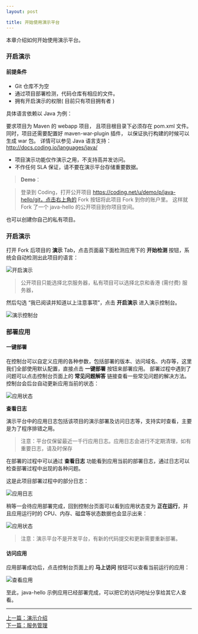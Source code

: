 ```yaml
---
layout: post

title: 开始使用演示平台
---
```




本章介绍如何开始使用演示平台。

### 开启演示 ###

#### 前提条件

  - Git 仓库不为空
  - 通过项目部署检测，代码仓库有相应的文件。
  - 拥有开启演示的权限( 目前只有项目拥有者 )

具体语言依赖以 Java 为例：

要求项目为 Maven 的 webapp 项目， 且项目根目录下必须存在 pom.xml 文件。
同时，项目还需要配置好 maven-war-plugin 插件， 以保证执行构建的时候可以生成 war 包。
详情可以参见 Java 语言支持：http://docs.coding.io/languages/java/

  - 项目演示功能仅作演示之用，不支持高并发访问。
  - 不作任何 SLA 保证，请不要在演示平台存储重要数据。

> **Demo**：

>登录到 Coding，打开公开项目 https://coding.net/u/demo/p/java-hello/git，点击右上角的 Fork 按钮将此项目 Fork 到你的账户里。
这样就 Fork 了一个 java-hello 的公开项目到你项目空间。

也可以创建你自己的私有项目。

### 开启演示

打开 Fork 后项目的 **演示** Tab，点击页面最下面检测应用下的 **开始检测** 按钮，系统会自动检测出此项目的语言：

![开启演示](https://dn-coding-net-production-pp.qbox.me/07d0da9f-0abe-408c-a16e-1d90a4526d22.png)

> 公开项目只能选择北京服务器，私有项目可以选择北京和香港 (需付费) 服务器，

然后勾选 “我已阅读并知道以上注意事项”，点击 **开启演示** 进入演示控制台。

![演示控制台](https://dn-coding-net-production-pp.qbox.me/3400d458-96a0-48eb-aca9-491b4fcbd3b7.png) 


### 部署应用

#### 一键部署


在控制台可以自定义应用的各种参数，包括部署的版本、访问域名、内存等，这里我们全部使用默认配置，直接点击 **一键部署** 按钮来部署应用。
部署过程中遇到了问题可以点击控制台页面上的 **常见问题解答** 链接查看一些常见问题的解决方法。控制台会后台自动更新应用当前的状态：

![应用状态](https://dn-coding-net-production-pp.qbox.me/d3869a80-4c55-4433-9e3c-751bb6ed9f27.png)

**查看日志**

演示平台中的应用日志包括该项目的演示部署及访问日志等，支持实时查看，主要是为了程序排错之用。
>注意：平台仅保留最近一千行应用日志。应用日志会进行不定期清理，如有重要日志，请及时保存


在部署的过程中可以通过 **查看日志** 功能看到应用当前的部署日志，通过日志可以检查部署过程中出现的各种问题。


这是此项目部署过程中的部分日志：

![应用日志](https://dn-coding-net-production-pp.qbox.me/670aa6f9-0b36-44fe-becb-3ef1c569ac5d.png) 


稍等一会待应用部署完成，回到控制台页面可以看到应用状态变为 **正在运行**，并且应用运行时的 CPU、内存、磁盘等状态数据也会显示出来：

![应用状态](https://dn-coding-net-production-pp.qbox.me/f2b9c351-e23c-4d87-a98b-106b294c2418.png) 


> 注意：演示平台不是开发平台，有新的代码提交和更新需要重新部署。


#### 访问应用

应用部署成功后，点击控制台页面上的 **马上访问** 按钮可以查看当前运行的应用：

![查看应用](https://dn-coding-net-production-pp.qbox.me/1308389d-6376-4e50-9727-f239a57fa87e.png) 


至此，java-hello 示例应用已经部署完成，可以把它的访问地址分享给其它人查看。

---



  <div class="footer-nav">
  <div class="left-nav"><i class="fa fa-angle-left"></i><a href="/help/doc/paas/introduction.html">上一篇：演示介绍</a></div>
  <div class="right-nav"><a href="/help/doc/paas/services.html">下一篇：服务管理</a><i class="fa fa-angle-right"></i></div>
  </div>


